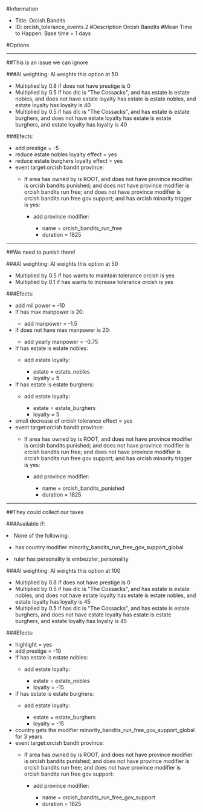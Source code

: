 #Information
 - Title: Orcish Bandits
 - ID: orcish_tolerance_events.2
#Description
Orcish Bandits
#Mean Time to Happen:
Base time = 1 days

#Options

___
##This is an issue we can ignore

###AI weighting:
AI weights this option at 50
 - Multiplied by 0.8 if does not have prestige is 0
 - Multiplied by 0.5 if has dlc is "The Cossacks", and  has estate is estate nobles, and does not have estate loyalty has estate is estate nobles, and estate loyalty has loyalty is 40
 - Multiplied by 0.5 if has dlc is "The Cossacks", and  has estate is estate burghers, and does not have estate loyalty has estate is estate burghers, and estate loyalty has loyalty is 40


###Efects:<ul><li>add prestige = -5</li><li>reduce estate nobles loyalty effect = yes</li><li>reduce estate burghers loyalty effect = yes</li><li>event target:orcish bandit province:</li><ul><li>If area has owned by is ROOT, and does not have province modifier is orcish bandits punished; and does not have province modifier is orcish bandits run free; and does not have province modifier is orcish bandits run free gov support; and  has orcish minority trigger is yes:</li><ul><li>add province modifier:</li><ul><li>name = orcish_bandits_run_free</li><li>duration = 1825</li></ul></ul></ul></ul>

___
##We need to punish them!

###AI weighting:
AI weights this option at 50
 - Multiplied by 0.5 if has wants to maintain tolerance orcish is yes
 - Multiplied by 0.1 if has wants to increase tolerance orcish is yes


###Efects:<ul><li>add mil power = -10</li><li>If has max manpower is 20:</li><ul><li>add manpower = -1.5</li></ul><li>If does not have max manpower is 20:</li><ul><li>add yearly manpower = -0.75</li></ul><li>If has estate is estate nobles:</li><ul><li>add estate loyalty:</li><ul><li>estate = estate_nobles</li><li>loyalty = 5</li></ul></ul><li>If has estate is estate burghers:</li><ul><li>add estate loyalty:</li><ul><li>estate = estate_burghers</li><li>loyalty = 5</li></ul></ul><li>small decrease of orcish tolerance effect = yes</li><li>event target:orcish bandit province:</li><ul><li>If area has owned by is ROOT, and does not have province modifier is orcish bandits punished; and does not have province modifier is orcish bandits run free; and does not have province modifier is orcish bandits run free gov support; and  has orcish minority trigger is yes:</li><ul><li>add province modifier:</li><ul><li>name = orcish_bandits_punished</li><li>duration = 1825</li></ul></ul></ul></ul>

___
##They could collect our taxes

###Available if:
<li>None of the following:</li><ul><li>has country modifier minority_bandits_run_free_gov_support_global</li></ul><li>ruler has personality is embezzler_personality</li>

###AI weighting:
AI weights this option at 100
 - Multiplied by 0.8 if does not have prestige is 0
 - Multiplied by 0.5 if has dlc is "The Cossacks", and  has estate is estate nobles, and does not have estate loyalty has estate is estate nobles, and estate loyalty has loyalty is 45
 - Multiplied by 0.5 if has dlc is "The Cossacks", and  has estate is estate burghers, and does not have estate loyalty has estate is estate burghers, and estate loyalty has loyalty is 45


###Efects:<ul><li>highlight = yes</li><li>add prestige = -10</li><li>If has estate is estate nobles:</li><ul><li>add estate loyalty:</li><ul><li>estate = estate_nobles</li><li>loyalty = -15</li></ul></ul><li>If has estate is estate burghers:</li><ul><li>add estate loyalty:</li><ul><li>estate = estate_burghers</li><li>loyalty = -15</li></ul></ul><li>country gets the modifier minority_bandits_run_free_gov_support_global for 3 years</li><li>event target:orcish bandit province:</li><ul><li>If area has owned by is ROOT, and does not have province modifier is orcish bandits punished; and does not have province modifier is orcish bandits run free; and does not have province modifier is orcish bandits run free gov support:</li><ul><li>add province modifier:</li><ul><li>name = orcish_bandits_run_free_gov_support</li><li>duration = 1825</li></ul></ul></ul></ul>
